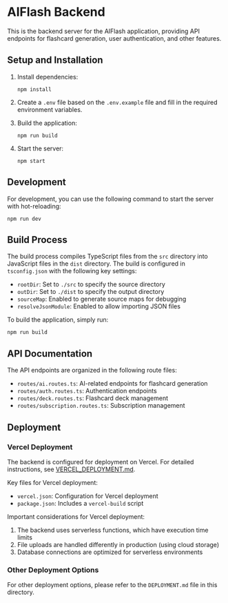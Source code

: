 # AIFlash Backend

This is the backend server for the AIFlash application, providing API endpoints for flashcard generation, user authentication, and other features.

## Setup and Installation

1. Install dependencies:
   ```
   npm install
   ```

2. Create a `.env` file based on the `.env.example` file and fill in the required environment variables.

3. Build the application:
   ```
   npm run build
   ```

4. Start the server:
   ```
   npm start
   ```

## Development

For development, you can use the following command to start the server with hot-reloading:
```
npm run dev
```

## Build Process

The build process compiles TypeScript files from the `src` directory into JavaScript files in the `dist` directory. The build is configured in `tsconfig.json` with the following key settings:

- `rootDir`: Set to `./src` to specify the source directory
- `outDir`: Set to `./dist` to specify the output directory
- `sourceMap`: Enabled to generate source maps for debugging
- `resolveJsonModule`: Enabled to allow importing JSON files

To build the application, simply run:
```
npm run build
```

## API Documentation

The API endpoints are organized in the following route files:

- `routes/ai.routes.ts`: AI-related endpoints for flashcard generation
- `routes/auth.routes.ts`: Authentication endpoints
- `routes/deck.routes.ts`: Flashcard deck management
- `routes/subscription.routes.ts`: Subscription management

## Deployment

### Vercel Deployment

The backend is configured for deployment on Vercel. For detailed instructions, see [VERCEL_DEPLOYMENT.md](./VERCEL_DEPLOYMENT.md).

Key files for Vercel deployment:
- `vercel.json`: Configuration for Vercel deployment
- `package.json`: Includes a `vercel-build` script

Important considerations for Vercel deployment:
1. The backend uses serverless functions, which have execution time limits
2. File uploads are handled differently in production (using cloud storage)
3. Database connections are optimized for serverless environments

### Other Deployment Options

For other deployment options, please refer to the `DEPLOYMENT.md` file in this directory. 